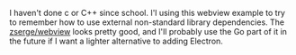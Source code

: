 I haven't done c or C++ since school. I'l using this webview example to try to remember how to use external non-standard library dependencies. The [zserge/webview](https://github.com/zserge/webview) looks pretty good, and I'll probably use the Go part of it in the future if I want a lighter alternative to adding Electron.
